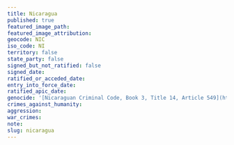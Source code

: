 ```yaml
---
title: Nicaragua
published: true
featured_image_path:
featured_image_attribution:
geocode: NIC
iso_code: NI
territory: false
state_party: false
signed_but_not_ratified: false
signed_date:
ratified_or_acceded_date:
entry_into_force_date:
ratified_apic_date:
genocide: '[Nicaraguan Criminal Code, Book 3, Title 14, Article 549](https://iccdb.hrlc.net/data/doc/348/)'
crimes_against_humanity:
aggression:
war_crimes:
note:
slug: nicaragua
---
```



